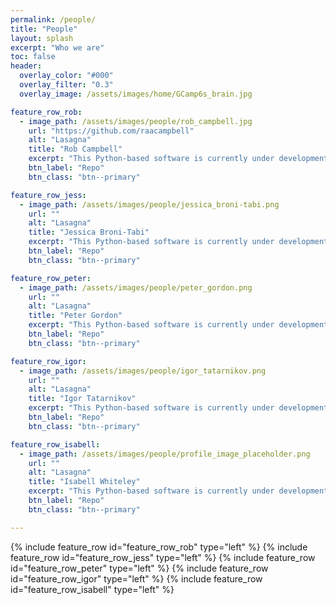 ```yaml
---
permalink: /people/
title: "People"
layout: splash
excerpt: "Who we are"
toc: false
header:
  overlay_color: "#000"
  overlay_filter: "0.3"
  overlay_image: /assets/images/home/GCamp6s_brain.jpg

feature_row_rob:
  - image_path: /assets/images/people/rob_campbell.jpg
    url: "https://github.com/raacampbell"
    alt: "Lasagna"
    title: "Rob Campbell"
    excerpt: "This Python-based software is currently under development. It provides three linked orthogonal 2-D views for fast visualisation of downsampled image stacks. Allows overlays of multiple brains, multiple channels, traced neurites, or soma locations. Includes viewer for Allen Atlas. Extendable via plugins."
    btn_label: "Repo"
    btn_class: "btn--primary"

feature_row_jess:
  - image_path: /assets/images/people/jessica_broni-tabi.png
    url: ""
    alt: "Lasagna"
    title: "Jessica Broni-Tabi"
    excerpt: "This Python-based software is currently under development. It provides three linked orthogonal 2-D views for fast visualisation of downsampled image stacks. Allows overlays of multiple brains, multiple channels, traced neurites, or soma locations. Includes viewer for Allen Atlas. Extendable via plugins."
    btn_label: "Repo"
    btn_class: "btn--primary"

feature_row_peter:
  - image_path: /assets/images/people/peter_gordon.png
    url: ""
    alt: "Lasagna"
    title: "Peter Gordon"
    excerpt: "This Python-based software is currently under development. It provides three linked orthogonal 2-D views for fast visualisation of downsampled image stacks. Allows overlays of multiple brains, multiple channels, traced neurites, or soma locations. Includes viewer for Allen Atlas. Extendable via plugins."
    btn_label: "Repo"
    btn_class: "btn--primary"

feature_row_igor:
  - image_path: /assets/images/people/igor_tatarnikov.png 
    url: ""
    alt: "Lasagna"
    title: "Igor Tatarnikov"
    excerpt: "This Python-based software is currently under development. It provides three linked orthogonal 2-D views for fast visualisation of downsampled image stacks. Allows overlays of multiple brains, multiple channels, traced neurites, or soma locations. Includes viewer for Allen Atlas. Extendable via plugins."
    btn_label: "Repo"
    btn_class: "btn--primary"

feature_row_isabell:
  - image_path: /assets/images/people/profile_image_placeholder.png 
    url: ""
    alt: "Lasagna"
    title: "Isabell Whiteley"
    excerpt: "This Python-based software is currently under development. It provides three linked orthogonal 2-D views for fast visualisation of downsampled image stacks. Allows overlays of multiple brains, multiple channels, traced neurites, or soma locations. Includes viewer for Allen Atlas. Extendable via plugins."
    btn_label: "Repo"
    btn_class: "btn--primary"

---
```


{% include feature_row id="feature_row_rob" type="left" %}
{% include feature_row id="feature_row_jess"   type="left" %}
{% include feature_row id="feature_row_peter" type="left" %}
{% include feature_row id="feature_row_igor" type="left" %}
{% include feature_row id="feature_row_isabell" type="left" %}

